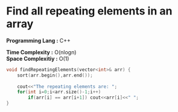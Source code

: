 # Find all repeating elements in an array

**Programming Lang :** C++

**Time Complexity :** O(nlogn)  
**Space Complexitiy :** O(1)

```cpp
void findRepeatingElements(vector<int>& arr) {
    sort(arr.begin(),arr.end());
    
    cout<<"The repeating elements are: ";
    for(int i=0;i<arr.size()-1;i++) 
        if(arr[i] == arr[i+1]) cout<<arr[i]<<" ";
}
```
